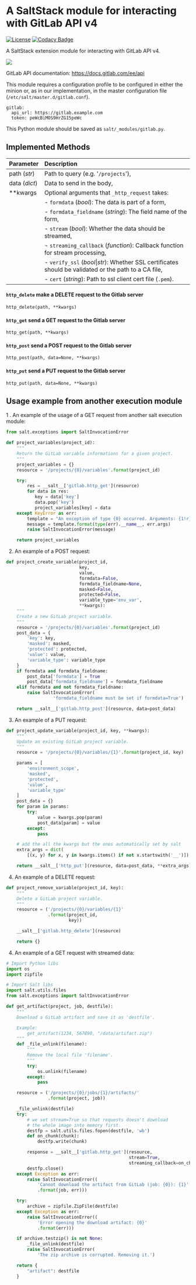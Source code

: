 # A SaltStack module for interacting with GitLab API v4

[![License](https://img.shields.io/badge/License-Apache--2.0-blue.svg)](https://spdx.org/licenses/Apache-2.0.html)
[![Codacy Badge](https://app.codacy.com/project/badge/Grade/34d9d4b1414c4d24a65bf1c4172ef636)](https://www.codacy.com/manual/madrisan/saltstack-gitlab-apiv4?utm_source=github.com&amp;utm_medium=referral&amp;utm_content=madrisan/saltstack-gitlab-apiv4&amp;utm_campaign=Badge_Grade)

A SaltStack extension module for interacting with GitLab API v4.

![](images/gitlab_logo.png?raw=true)

GitLab API documentation: <https://docs.gitlab.com/ee/api>

This module requires a configuration profile to be configured in either the minion or, as in our implementation, in the master configuration file (`/etc/salt/master.d/gitlab.conf`).

    gitlab:
      api_url: https://gitlab.example.com
      token: peWcBiMOS9HrZG15peWc

This Python module should be saved as `salt/_modules/gitlab.py`.

## Implemented Methods

| Parameter     | Description                                                                  |
|:--------------|:-----------------------------------------------------------------------------|
| path (*str*)  | Path to query (e.g. '`/projects`'),                                          |
| data (*dict*) | Data to send in the body,                                                    |
| **kwargs      | Optional arguments that `_http_request` takes:                               |
|               | - `formdata` (*bool*): The data is part of a form,                           |
|               | - `formdata_fieldname` (*string*): The field name of the form,               |
|               | - `stream` (*bool*): Whether the data should be streamed,                    |
|               | - `streaming_callback` (*function*): Callback function for stream processing,|
|               | - `verify_ssl` (*bool*\|*str*): Whether SSL certificates should be validated or the path to a CA file,|
|               | - `cert` (*string*): Path to ssl client cert file (`.pem`).                  |

#### `http_delete` make a DELETE request to the Gitlab server

    http_delete(path, **kwargs)
    
#### `http_get` send a GET request to the Gitlab server

    http_get(path, **kwargs)

#### `http_post` send a POST request to the Gitlab server

    http_post(path, data=None, **kwargs)

#### `http_put` send a PUT request to the Gitlab server

    http_put(path, data=None, **kwargs)

## Usage example from another execution module

1 . An example of the usage of a GET request from another salt execution module:

```python
from salt.exceptions import SaltInvocationError

def project_variables(project_id):
    """
    Return the GitLab variable informations for a given project.
    """
    project_variables = {}
    resource = '/projects/{0}/variables'.format(project_id)

    try:
        res = __salt__['gitlab.http_get'](resource)
        for data in res:
           key = data['key']
           data.pop('key')
           project_variables[key] = data
    except KeyError as err:
        template = "An exception of type {0} occurred. Arguments: {1!r}"
        message = template.format(type(err).__name__, err.args)
        raise SaltInvocationError(message)

    return project_variables
```
2. An example of a POST request:

```python
def project_create_variable(project_id,
                            key,
                            value,
                            formdata=False,
                            formdata_fieldname=None,
                            masked=False,
                            protected=False,
                            variable_type='env_var',
                            **kwargs):
    """
    Create a new GitLab project variable.
    """
    resource = '/projects/{0}/variables'.format(project_id)
    post_data = {
        'key': key,
        'masked': masked,
        'protected': protected,
        'value': value,
        'variable_type': variable_type
    }
    if formdata and formdata_fieldname:
        post_data['formdata'] = True
        post_data['formdata_fieldname'] = formdata_fieldname
    elif formdata and not formdata_fieldname:
        raise SaltInvocationError(
                  'formdata_fieldname must be set if formdata=True')

    return __salt__['gitlab.http_post'](resource, data=post_data)
```

3. An example of a PUT request:

```python
def project_update_variable(project_id, key, **kwargs):
    """
    Update an existing GitLab project variable.
    """
    resource = '/projects/{0}/variables/{1}'.format(project_id, key)

    params = [
        'environment_scope',
        'masked',
        'protected',
        'value',
        'variable_type'
    ]
    post_data = {}
    for param in params:
        try:
            value = kwargs.pop(param)
            post_data[param] = value
        except:
            pass

    # add the all the kwargs but the ones automatically set by salt
    extra_args = dict(
        [(x, y) for x, y in kwargs.items() if not x.startswith('__')])

    return __salt__['http_put'](resource, data=post_data, **extra_args)
```

4. An example of a DELETE request:

```python
def project_remove_variable(project_id, key):
    """
    Delete a GitLab project variable.
    """
    resource = ('/projects/{0}/variables/{1}'
                .format(project_id,
                        key))

    __salt__['gitlab.http_delete'](resource)

    return {}
```

4. An example of a GET request with streamed data:

```python
# Import Python libs
import os
import zipfile

# Import Salt libs
import salt.utils.files
from salt.exceptions import SaltInvocationError

def get_artifact(project, job, destfile):
    """
    Download a GitLab artifact and save it as 'destfile'.

    Example:
        get_artifact(1234, 567890, "/data/artifact.zip")
    """
    def _file_unlink(filename):
        """
        Remove the local file 'filename'.
        """
        try:
            os.unlink(filename)
        except:
            pass

    resource = ('/projects/{0}/jobs/{1}/artifacts/'
                .format(project, job))

    _file_unlink(destfile)
    try:
        # we set stream=True so that requests doesn't download
        # the whole image into memory first.
        destfp = salt.utils.files.fopen(destfile, 'wb')
        def on_chunk(chunk):
            destfp.write(chunk)

        response = __salt__['gitlab.http_get'](resource,
                                               stream=True,
                                               streaming_callback=on_chunk)
        destfp.close()
    except Exception as err:
        raise SaltInvocationError((
            'Cannot download the artifact from GitLab (job: {0}): {1}'
            .format(job, err)))

    try:
        archive = zipfile.ZipFile(destfile)
    except Exception as err:
        raise SaltInvocationError((
            'Error opening the download artifact: {0}'
            .format(err)))

    if archive.testzip() is not None:
        _file_unlink(destfile)
        raise SaltInvocationError(
            'The zip archive is corrupted. Removing it.')

    return {
        "artifact": destfile
    }
```
